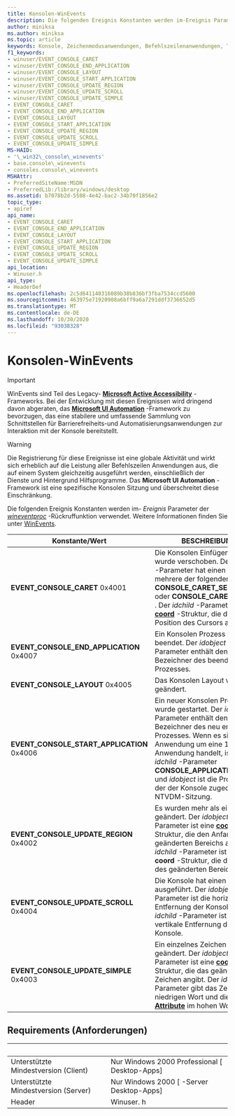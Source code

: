 ```yaml
---
title: Konsolen-WinEvents
description: Die folgenden Ereignis Konstanten werden im-Ereignis Parameter der wineventproc-Rückruffunktion verwendet. Weitere Informationen finden Sie unter WinEvents.
author: miniksa
ms.author: miniksa
ms.topic: article
keywords: Konsole, Zeichenmodusanwendungen, Befehlszeilenanwendungen, Terminalanwendungen, Konsolen-API
f1_keywords:
- winuser/EVENT_CONSOLE_CARET
- winuser/EVENT_CONSOLE_END_APPLICATION
- winuser/EVENT_CONSOLE_LAYOUT
- winuser/EVENT_CONSOLE_START_APPLICATION
- winuser/EVENT_CONSOLE_UPDATE_REGION
- winuser/EVENT_CONSOLE_UPDATE_SCROLL
- winuser/EVENT_CONSOLE_UPDATE_SIMPLE
- EVENT_CONSOLE_CARET
- EVENT_CONSOLE_END_APPLICATION
- EVENT_CONSOLE_LAYOUT
- EVENT_CONSOLE_START_APPLICATION
- EVENT_CONSOLE_UPDATE_REGION
- EVENT_CONSOLE_UPDATE_SCROLL
- EVENT_CONSOLE_UPDATE_SIMPLE
MS-HAID:
- '\_win32\_console\_winevents'
- base.console\_winevents
- consoles.console\_winevents
MSHAttr:
- PreferredSiteName:MSDN
- PreferredLib:/library/windows/desktop
ms.assetid: b7078b2d-5508-4e42-bac2-34b70f1856e2
topic_type:
- apiref
api_name:
- EVENT_CONSOLE_CARET
- EVENT_CONSOLE_END_APPLICATION
- EVENT_CONSOLE_LAYOUT
- EVENT_CONSOLE_START_APPLICATION
- EVENT_CONSOLE_UPDATE_REGION
- EVENT_CONSOLE_UPDATE_SCROLL
- EVENT_CONSOLE_UPDATE_SIMPLE
api_location:
- Winuser.h
api_type:
- HeaderDef
ms.openlocfilehash: 2c5d641140316089b38b836bf3fba7534ccd5600
ms.sourcegitcommit: 463975e71920908a6bff9a6a7291ddf3736652d5
ms.translationtype: MT
ms.contentlocale: de-DE
ms.lasthandoff: 10/30/2020
ms.locfileid: "93038328"
---
```

# <a name="console-winevents"></a>Konsolen-WinEvents

> [!IMPORTANT]
> WinEvents sind Teil des Legacy- **[Microsoft Active Accessibility](https://docs.microsoft.com/windows/win32/winauto/microsoft-active-accessibility)** -Frameworks. Bei der Entwicklung mit diesen Ereignissen wird dringend davon abgeraten, das **[Microsoft UI Automation](https://docs.microsoft.com/windows/win32/winauto/entry-uiauto-win32)** -Framework zu bevorzugen, das eine stabilere und umfassende Sammlung von Schnittstellen für Barrierefreiheits-und Automatisierungsanwendungen zur Interaktion mit der Konsole bereitstellt. 

> [!WARNING]
> Die Registrierung für diese Ereignisse ist eine globale Aktivität und wirkt sich erheblich auf die Leistung aller Befehlszeilen Anwendungen aus, die auf einem System gleichzeitig ausgeführt werden, einschließlich der Dienste und Hintergrund Hilfsprogramme. Das **Microsoft UI Automation** -Framework ist eine spezifische Konsolen Sitzung und überschreitet diese Einschränkung.

Die folgenden Ereignis Konstanten werden im- *Ereignis* Parameter der [*wineventproc*](https://msdn.microsoft.com/library/windows/desktop/dd373885(v=vs.85).aspx) -Rückruffunktion verwendet. Weitere Informationen finden Sie unter [WinEvents](https://msdn.microsoft.com/library/windows/desktop/dd373889).

| Konstante/Wert | BESCHREIBUNG |
|-|-|
| **EVENT_CONSOLE_CARET** 0x4001 | Die Konsolen Einfügemarke wurde verschoben. Der *idobject* -Parameter hat einen oder mehrere der folgenden Werte: **CONSOLE_CARET_SELECTION** oder **CONSOLE_CARET_VISIBLE** . Der *idchild* -Parameter ist eine **[coord](coord-str.md)** -Struktur, die die aktuelle Position des Cursors angibt. |
| **EVENT_CONSOLE_END_APPLICATION** 0x4007 | Ein Konsolen Prozess wurde beendet. Der *idobject* -Parameter enthält den Prozess Bezeichner des beendeten Prozesses. |
| **EVENT_CONSOLE_LAYOUT** 0x4005 | Das Konsolen Layout wurde geändert. |
| **EVENT_CONSOLE_START_APPLICATION** 0x4006 | Ein neuer Konsolen Prozess wurde gestartet. Der *idobject* -Parameter enthält den Prozess Bezeichner des neu erstellten Prozesses. Wenn es sich bei der Anwendung um eine 16-Bit-Anwendung handelt, ist der *idchild* -Parameter **CONSOLE_APPLICATION_16BIT** und *idobject* ist die Prozess-ID der der Konsole zugeordneten NTVDM-Sitzung. |
|**EVENT_CONSOLE_UPDATE_REGION** 0x4002 | Es wurden mehr als ein Zeichen geändert. Der  *idobject* -Parameter ist eine **[coord](coord-str.md)** -Struktur, die den Anfang des geänderten Bereichs angibt. Der *idchild* -Parameter ist eine **coord** -Struktur, die das Ende des geänderten Bereichs angibt. |
|**EVENT_CONSOLE_UPDATE_SCROLL** 0x4004 | Die Konsole hat einen Rollup ausgeführt. Der *idobject* -Parameter ist die horizontale Entfernung der Konsole. Der *idchild* -Parameter ist die vertikale Entfernung der Konsole. |
|**EVENT_CONSOLE_UPDATE_SIMPLE** 0x4003 | Ein einzelnes Zeichen hat sich geändert. Der *idobject* -Parameter ist eine **[coord](coord-str.md)** -Struktur, die das geänderte Zeichen angibt. Der *idchild* -Parameter gibt das Zeichen im niedrigen Wort und die **[Zeichen Attribute](console-screen-buffers.md#character-attributes)** im hohen Wort an. |

## <a name="requirements"></a>Requirements (Anforderungen)

| &nbsp; | &nbsp; |
|-|-|
| Unterstützte Mindestversion (Client) | Nur Windows 2000 Professional \[ Desktop-Apps\] |
| Unterstützte Mindestversion (Server) | Nur Windows 2000 \[ -Server Desktop-Apps\] |
| Header | Winuser. h |
